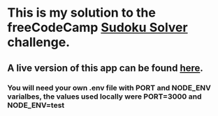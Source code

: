 # This is my solution to the freeCodeCamp [Sudoku Solver](https://www.freecodecamp.org/learn/quality-assurance/quality-assurance-projects/sudoku-solver) challenge.
## A live version of this app can be found [here](https://freecodecamp-sudoku-solver.phr0nesis.repl.co/).
### You will need your own .env file with PORT and NODE_ENV varialbes, the values used locally were PORT=3000 and NODE_ENV=test
